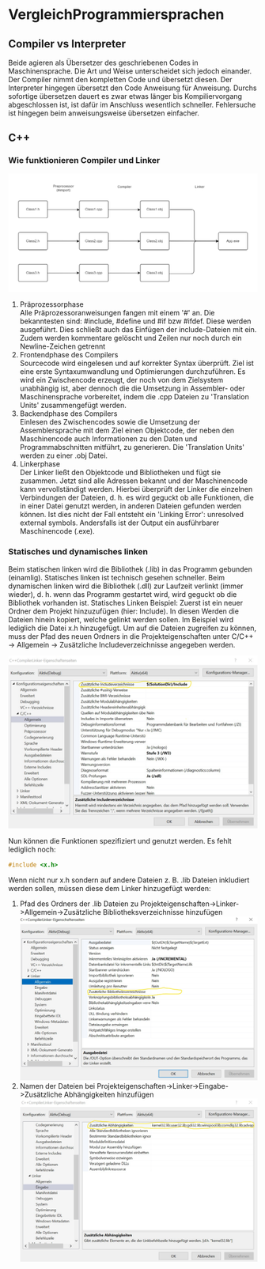 # VergleichProgrammiersprachen


## Compiler vs Interpreter
Beide agieren als Übersetzer des geschriebenen Codes in Maschinensprache. Die Art und Weise unterscheidet sich jedoch einander. Der Compiler nimmt den kompletten Code und übersetzt diesen. Der Interpreter hingegen übersetzt den Code Anweisung für Anweisung. Durchs sofortige übersetzen dauert es zwar etwas länger bis Kompiliervorgang abgeschlossen ist, ist dafür im Anschluss wesentlich schneller. Fehlersuche ist hingegen beim anweisungsweise übersetzen einfacher.

## C++

### Wie funktionieren Compiler und Linker
![C++ Funktionsweise](https://github.com/JoBo33/VergleichProgrammiersprachen/blob/main/C%2B%2B%20Funktionsweise.png  "C++ Funktionsweise")

1. Präprozessorphase  
  Alle Präprozessoranweisungen fangen mit einem '#' an. Die bekanntesten sind: #include, #define und #if bzw #ifdef. Diese werden ausgeführt. Dies schließt auch das Einfügen der include-Dateien mit ein. Zudem werden kommentare gelöscht und Zeilen nur noch durch ein Newline-Zeichen getrennt
2. Frontendphase des Compilers  
  Sourcecode wird eingelesen und auf korrekter Syntax überprüft. Ziel ist eine erste Syntaxumwandlung und Optimierungen durchzuführen. Es wird ein Zwischencode erzeugt, der noch von dem Zielsystem unabhängig ist, aber dennoch die die Umsetzung in Assembler- oder Maschinensprache vorbereitet, indem die .cpp Dateien zu 'Translation Units' zusammengefügt werden.
3. Backendphase des Compilers  
  Einlesen des Zwischencodes sowie die Umsetzung der Assemblersprache mit dem Ziel einen Objektcode, der neben den Maschinencode auch Informationen zu den Daten und Programmabschnitten mitführt, zu generieren. Die 'Translation Units' werden zu einer .obj Datei.
4. Linkerphase  
  Der Linker ließt den Objektcode und Bibliotheken und fügt sie zusammen. Jetzt sind alle Adressen bekannt und der Maschinencode kann vervollständigt werden. Hierbei überprüft der Linker die einzelnen Verbindungen der Dateien, d. h. es wird geguckt ob alle Funktionen, die in einer Datei genutzt werden, in anderen Dateien gefunden werden können.  Ist dies nicht der Fall entsteht ein 'Linking Error': unresolved external symbols. Andersfalls ist der Output ein ausführbarer Maschinencode (.exe).

### Statisches und dynamisches linken
Beim statischen linken wird die Bibliothek (.lib) in das Programm gebunden (einamlig). Statisches linken ist technisch gesehen schneller.
Beim dynamischen linken wird die Bibliothek (.dll) zur Laufzeit verlinkt (immer wieder), d. h. wenn das Programm gestartet wird, wird geguckt ob die Bibliothek vorhanden ist.
Statisches Linken Beispiel: Zuerst ist ein neuer Ordner dem Projekt hinzuzufügen (hier: Include). In diesen Werden die Dateien hinein kopiert, welche gelinkt werden sollen. Im Beispiel wird lediglich die Datei x.h hinzugefügt. Um auf die Dateien zugreifen zu können, muss der Pfad des neuen Ordners in die Projekteigenschaften  unter C/C++ -> Allgemein -> Zusätzliche Includeverzeichnisse angegeben werden.

![Include](https://github.com/JoBo33/VergleichProgrammiersprachen/blob/main/InkedC%2B%2BCompilerLinker-Eigenschaftenseiten.jpg "Ordner hinzufügen")

Nun können die Funktionen spezifiziert und genutzt werden. Es fehlt lediglich noch:
```C++
#include <x.h>
```
Wenn nicht nur x.h sondern auf andere Dateien z. B. .lib Dateien inkludiert werden sollen, müssen diese dem Linker hinzugefügt werden: 
1. Pfad des Ordners der .lib Dateien zu Projekteigenschaften->Linker->Allgemein->Zusätzliche Bibliotheksverzeichnisse hinzufügen
![Allgemein](https://github.com/JoBo33/VergleichProgrammiersprachen/blob/main/InkedC%2B%2BCompilerLinker-Eigenschaftenseiten2.0.jpg "Ordner hinzufügen")
2. Namen der Dateien bei Projekteigenschaften->Linker->Eingabe->Zusätzliche Abhängigkeiten hinzufügen
![Eingabe](https://github.com/JoBo33/VergleichProgrammiersprachen/blob/main/InkedC%2B%2BCompilerLinker-Eigenschaftenseiten2.jpg ".lib Dateien hinzufügen")




